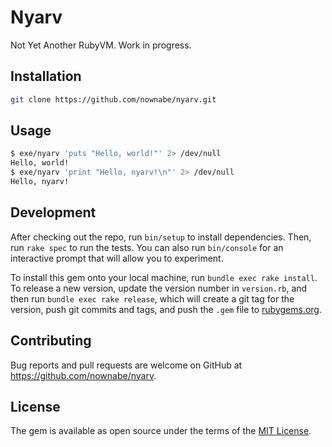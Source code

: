 # Nyarv

Not Yet Another RubyVM.
Work in progress.

## Installation

```bash
git clone https://github.com/nownabe/nyarv.git
```

## Usage

```bash
$ exe/nyarv 'puts "Hello, world!"' 2> /dev/null
Hello, world!
$ exe/nyarv 'print "Hello, nyarv!\n"' 2> /dev/null
Hello, nyarv!
```

## Development

After checking out the repo, run `bin/setup` to install dependencies. Then, run `rake spec` to run the tests. You can also run `bin/console` for an interactive prompt that will allow you to experiment.

To install this gem onto your local machine, run `bundle exec rake install`. To release a new version, update the version number in `version.rb`, and then run `bundle exec rake release`, which will create a git tag for the version, push git commits and tags, and push the `.gem` file to [rubygems.org](https://rubygems.org).

## Contributing

Bug reports and pull requests are welcome on GitHub at https://github.com/nownabe/nyarv.


## License

The gem is available as open source under the terms of the [MIT License](http://opensource.org/licenses/MIT).

